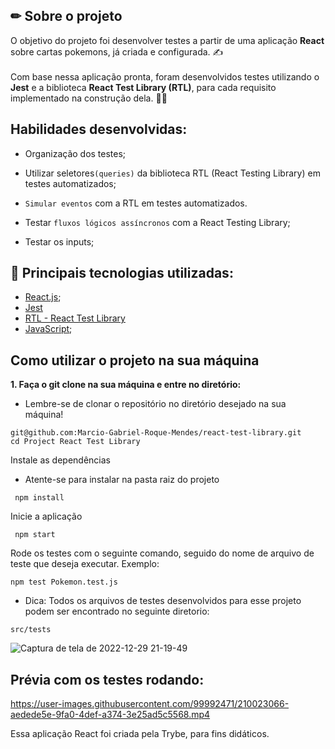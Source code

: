 ## ✏ Sobre o projeto
O objetivo do projeto foi desenvolver testes a partir de uma aplicação <strong>React</strong> sobre cartas pokemons, já criada e configurada. :writing_hand:
</br>
</br>
Com base nessa aplicação pronta, foram desenvolvidos testes utilizando o <strong>Jest</strong> e a biblioteca <strong>React Test Library (RTL)</strong>, para cada requisito implementado na construção dela. :man_technologist:

<strong></strong>

## Habilidades desenvolvidas:

  * Organização dos testes;

  * Utilizar seletores`(queries)` da biblioteca RTL (React Testing Library) em testes automatizados;
  
  * `Simular eventos` com a RTL em testes automatizados.
  
  * Testar `fluxos lógicos assíncronos` com a React Testing Library;
  
  * Testar os inputs;

## :wrench: Principais tecnologias utilizadas: 
- [React.js](https://pt-br.reactjs.org/);
- [Jest](https://jestjs.io/pt-BR/)
- [RTL - React Test Library](https://testing-library.com/docs/react-testing-library/intro/)
- [JavaScript](https://developer.mozilla.org/pt-BR/docs/Web/JavaScript);

## Como utilizar o projeto na sua máquina

<strong>1. Faça o git clone na sua máquina e entre no diretório:</strong>
 - Lembre-se de clonar o repositório no diretório desejado na sua máquina!
 ```
 git@github.com:Marcio-Gabriel-Roque-Mendes/react-test-library.git
 cd Project React Test Library
 ```
 Instale as dependências
 - Atente-se para instalar na pasta raiz do projeto
```
 npm install
```
Inicie a aplicação 
```
 npm start
```
Rode os testes com o seguinte comando, seguido do nome de arquivo de teste que deseja executar. Exemplo:
```
npm test Pokemon.test.js
```
- Dica: Todos os arquivos de testes desenvolvidos para esse projeto podem ser encontrado no seguinte diretorio:
```
src/tests
```
![Captura de tela de 2022-12-29 21-19-49](https://user-images.githubusercontent.com/99992471/210023160-feb4c678-1aaf-4739-8c0a-60e553f23f3b.png)

## Prévia com os testes rodando:
https://user-images.githubusercontent.com/99992471/210023066-aedede5e-9fa0-4def-a374-3e25ad5c5568.mp4

Essa aplicação React foi criada pela Trybe, para fins didáticos.
